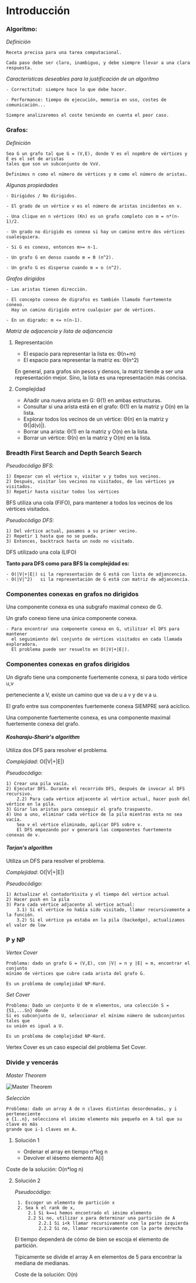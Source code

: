 # Introducción

### **Algoritmo:**

*Definición*
    
    Receta precisa para una tarea computacional. 
    
    Cada paso debe ser claro, inambiguo, y debe siempre llevar a una clara respuesta.
    
*Características deseables para la justificación de un algoritmo*

    - Correctitud: siempre hace lo que debe hacer.
    
    - Performance: tiempo de ejecución, memoria en uso, costes de comunicación...
    
    Siempre analizaremos el coste teniendo en cuenta el peor caso.



### **Grafos:**

*Definición*
    
    Sea G un grafo tal que G = (V,E), donde V es el nopmbre de vértices y E es el set de aristas 
    tales que son un subconjunto de VxV. 
    
    Definimos n como el número de vértices y m como el número de aristas. 
    
*Algunas propiedades*

    - Dirigidos / No dirigidos.
    
    - El grado de un vértice v es el número de aristas incidentes en v.
    
    - Una clique en n vértices (Kn) es un grafo completo con m = n*(n-1)/2.
    
    - Un grado no dirigido es conexo si hay un camino entre dos vértices cualesquiera.
    
    - Si G es conexo, entonces m>= n-1.
    
    - Un grafo G en denso cuando m = Θ (n^2).
    
    - Un grafo G es disperso cuando m = o (n^2).
    
    
    
*Grafos dirigidos*

    - Las aristas tienen dirección. 
    
    - El concepto conexo de digrafos es también llamado fuertemente conexo. 
      Hay un camino dirigido entre cualquier par de vértices.
      
    - En un digrado: m <= n(n-1). 
    
*Matriz de adjacencia y lista de adjancencia*

1) Representación
    - El espacio para representar la lista es: Θ(n+m)
    - El espacio para representar la matriz es: Θ(n^2)
    
    En general, para grafos sin pesos y densos, la matriz tiende a ser una representación mejor. 
    Sino, la lista es una representación más concisa. 
    
2) Complejidad
    
    - Añadir una nueva arista en G: Θ(1) en ambas estructuras.
    - Consultar si una arista está en el grafo: Θ(1) en la matriz y O(n) en la lista.
    - Explorar todos los vecinos de un vértice: Θ(n) en la matriz y Θ(|d(v)|). 
    - Borrar una arista: Θ(1) en la matriz y O(n) en la lista.
    - Borrar un vértice: Θ(n) en la matriz y O(m) en la lista.
    
    
### **Breadth First Search and Depth Search Search**

*Pseudocódigo BFS*:
    
    1) Empezar con el vértice v, visitar v y todos sus vecinos. 
    2) Después, visitar los vecinos no visitados, de los vértices ya visitados. 
    3) Repetir hasta visitar todos los vértices
    
BFS utiliza una cola (FIFO), para mantener a todos los vecinos de los vértices visitados. 



*Pseudocódigo DFS*:
    
    1) Del vértice actual, pasamos a su primer vecino.
    2) Repetir 1 hasta que no se pueda. 
    3) Entonces, backtrack hasta un nodo no visitado. 
    
DFS utilizado una cola (LIFO)



**Tanto para DFS como para BFS la complejidad es:**
    
    - O(|V|+|E|) si la representación de G está con lista de adjancencia.
    - O(|V|^2)   si la representación de G está con matriz de adjancencia.



### **Componentes conexas en grafos no dirigidos**

Una componente conexa es una subgrafo maximal conexo de G. 


Un grafo conexo tiene una única componente conexa. 

    - Para encontrar una componente conexa en G, utilitzar el DFS para mantener 
      el seguimiento del conjunto de vértices visitados en cada llamada exploradora. 
      El problema puede ser resuelto en O(|V|+|E|).
      
### **Componentes conexas en grafos dirigidos**

Un digrafo tiene una componente fuertemente conexa, si para todo vértice u,v 

perteneciente a V, existe un camino que va de u a v y de v a u. 

El grafo entre sus componentes fuertemente conexa SIEMPRE será acíclico. 


Una componente fuertemente conexa, es una componente maximal fuertemente conexa del grafo. 


#### ***Kosharaju-Sharir's algorithm***

Utiliza dos DFS para resolver el problema. 

*Complejidad*:  O(|V|+|E|)

*Pseudocódigo*:

    1) Crear una pila vacía.
    2) Ejecutar DFS. Durante el recorrido DFS, después de invocar al DFS recursivo.
        2.2) Para cada vértice adjacente al vértice actual, hacer push del vértice en la pila. 
    3) Girar las aristas para conseguir el grafo traspuesto. 
    4) Uno a uno, eliminar cada vértice de la pila mientras esta no sea vacía. 
        Sea v el vértice eliminado, aplicar DFS sobre v. 
        El DFS empezando por v generará las componentes fuertemente conexas de v.

#### ***Tarjan's algorithm***

Utiliza un DFS para resolver el problema. 

*Complejidad*:  O(|V|+|E|)

*Pseudocódigo*:

    1) Actualizar el contadorVisita y el tiempo del vértice actual
    2) Hacer push en la pila
    3) Para cada vértice adjacente al vértice actual:
        3.1) Si el vértice no había sido visitado, llamar recursivamente a la función. 
        3.2) Si el vértice ya estaba en la pila (backedge), actualizamos el valor de low
        
### **P y NP**

*Vertex Cover*

    Problema: dado un grafo G = (V,E), con |V| = n y |E| = m, encontrar el conjunto
    mínimo de vértices que cubre cada arista del grafo G.
    
    Es un problema de complejidad NP-Hard.
    
*Set Cover*

    Problema: Dado un conjunto U de m elementos, una colección S = {S1,...Sn} donde
    Si es subconjunto de U, seleccionar el mínimo número de subconjuntos tales que 
    su unión es igual a U. 
    
    Es un problema de complejidad NP-Hard.
    
Vertex Cover es un caso especial del problema Set Cover. 

### **Divide y vencerás**

*Master Theorem*

![Master Theorem](https://i.stack.imgur.com/iW9q1.png)

*Selección*

    Problema: dado un array A de n claves distintas desordenadas, y i perteneciente
    a {1..n}, selecciona el iésimo elemento más pequeño en A tal que su clave es más
    grande que i-1 claves en A. 

1) Solución 1 

    - Ordenar el array en tiempo n*log n
    - Devolver el iésemo elemento A[i]

Coste de la solución: O(n*log n)

2) Solución 2
    
    *Pseudocódigo*:
    
        1. Escoger un elemento de partición x
        2. Sea k el rank de x, 
            2.1 Si k==i hemos encontrado el iésimo elemento
            2.2 Si no, utilizar x para determinar una partición de A
                2.2.1 Si i<k llamar recursivamente con la parte izquierda
                2.2.2 Si no, llamar recursivamente con la parte derecha
                
    El tiempo dependerá de cómo de bien se escoja el elemento de partición. 
    
    Típicamente se divide el array A en elementos de 5 para encontrar la mediana
    de medianas. 
    
    Coste de la solución: O(n)
        
